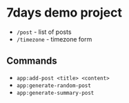 # 7days demo project
- `/post` - list of posts
- `/timezone` - timezone form

## Commands
- `app:add-post <title> <content>`
- `app:generate-random-post`
- `app:generate-summary-post`